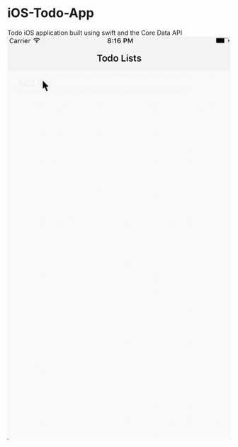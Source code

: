 # iOS-Todo-App
Todo iOS  application built using swift and the Core Data API
![Demo](https://github.com/Steven-Starnes/iOS-Todo-App/blob/master/TodoWalkthrough.gif)
